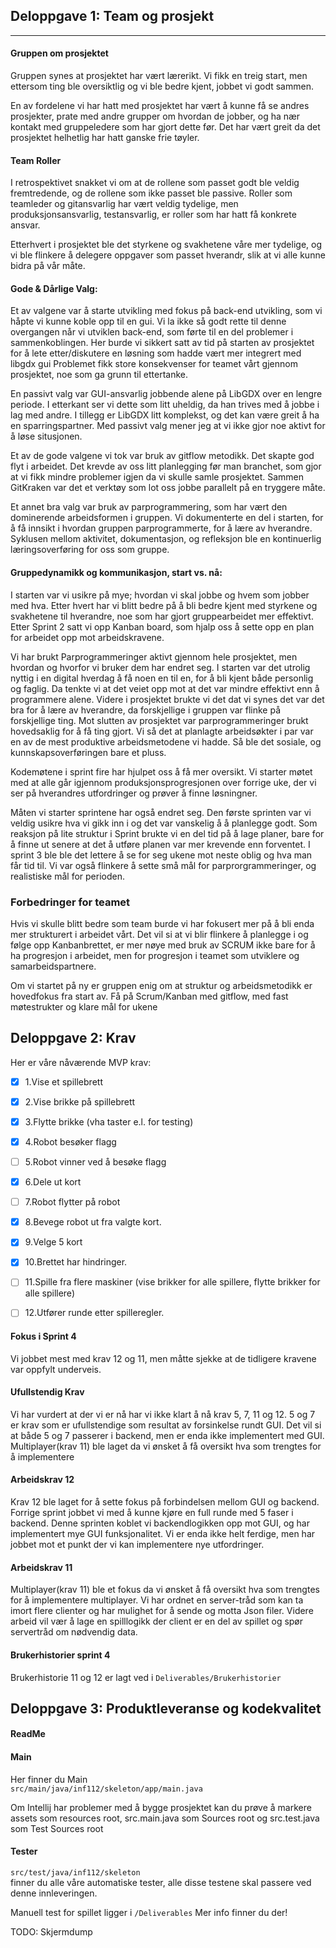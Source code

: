 ## Deloppgave 1: Team og prosjekt

----

#### Gruppen om prosjektet
Gruppen synes at prosjektet har vært lærerikt. Vi fikk en treig start, men ettersom ting ble oversiktlig og 
vi ble bedre kjent, jobbet vi godt sammen. 

En av fordelene vi har hatt med prosjektet har vært å kunne få se andres prosjekter, prate med andre grupper om hvordan de jobber,
og ha nær kontakt med gruppeledere som har gjort dette før. Det har vært greit da det prosjektet helhetlig har 
hatt ganske frie tøyler. 

#### Team Roller
I retrospektivet snakket vi om at de rollene som passet godt
ble veldig fremtredende, og de rollene som ikke passet ble passive. Roller som teamleder og gitansvarlig har vært
veldig tydelige, men produksjonsansvarlig, testansvarlig,  er roller som har hatt få konkrete ansvar.

Etterhvert i prosjektet ble det styrkene og svakhetene våre mer tydelige, og vi ble flinkere å delegere
oppgaver som passet hverandr, slik at vi alle kunne bidra på vår måte.

#### Gode & Dårlige Valg:
Et av valgene var å starte utvikling med fokus på back-end utvikling, som vi håpte vi kunne koble opp til en gui.
Vi la ikke så godt rette til denne overgangen når vi utviklen back-end, som førte til en del problemer i sammenkoblingen.
Her burde vi sikkert satt av tid på starten av prosjektet for å lete etter/diskutere en løsning som hadde vært mer integrert med libgdx gui
Problemet fikk store konsekvenser for teamet vårt gjennom prosjektet, noe som ga grunn til ettertanke.

En passivt valg var GUI-ansvarlig jobbende alene på LibGDX over en lengre periode. I etterkant
ser vi dette som litt uheldig, da han trives med å jobbe i lag med andre. I tillegg er LibGDX litt komplekst, og det kan
være greit å ha en sparringspartner. Med passivt valg mener jeg at vi ikke gjor noe 
aktivt for å løse situsjonen.

Et av de gode valgene vi tok var bruk av gitflow metodikk. Det skapte god flyt i arbeidet. Det krevde av oss litt planlegging 
før man branchet, som gjor at vi fikk mindre problemer igjen da vi skulle samle prosjektet. Sammen GitKraken var det et verktøy 
som lot oss jobbe parallelt på en tryggere måte.

Et annet bra valg var bruk av parprogrammering, som har vært den dominerende arbeidsformen
i gruppen. Vi dokumenterte en del i starten, for å få innsikt i hvordan gruppen parprogrammerte, for å lære av hverandre.
Syklusen mellom aktivitet, dokumentasjon, og refleksjon ble en kontinuerlig læringsoverføring for oss som gruppe.


#### Gruppedynamikk og kommunikasjon, start vs. nå:
I starten var vi usikre på mye; hvordan vi skal jobbe og hvem som jobber med hva. 
Etter hvert har vi blitt bedre på å bli bedre kjent med styrkene og svakhetene til hverandre, noe som har gjort gruppearbeidet mer effektivt.
Etter Sprint 2 satt vi opp Kanban board, som hjalp oss å sette opp en plan for 
arbeidet opp mot arbeidskravene. 

Vi har brukt Parprogrammeringer aktivt gjennom hele prosjektet, men hvordan og hvorfor vi bruker dem har endret seg.
I starten var det utrolig nyttig i en digital hverdag å få noen en til en, for å bli kjent både personlig og faglig. Da tenkte
vi at det veiet opp mot at det var mindre effektivt enn å programmere alene.
Videre i prosjektet brukte vi det dat vi synes det var det bra for å lære av hverandre, da forskjellige i gruppen var
flinke på forskjellige ting. Mot slutten av prosjektet var parprogrammeringer brukt hovedsaklig for å få ting gjort. 
Vi så det at planlagte arbeidsøkter i par
var en av de mest produktive arbeidsmetodene vi hadde. Så ble det sosiale, og kunnskapsoverføringen bare et pluss.

Kodemøtene i sprint fire har hjulpet oss å få mer oversikt.
Vi starter møtet med at alle går igjennom produksjonsprogresjonen over forrige uke, der vi ser på hverandres
utfordringer og prøver å finne løsningner.

Måten vi starter sprintene har også endret seg. Den første sprinten var vi veldig usikre hva vi gikk inn i og det var vanskelig å 
å planlegge godt. Som reaksjon på lite struktur i Sprint brukte vi en del tid på å lage planer,
bare for å finne ut senere at det å utføre planen var mer krevende enn forventet.  I sprint 3 ble ble det lettere å se for seg
ukene mot neste oblig og hva man får tid til. Vi var også flinkere å sette små mål for parprorgrammeringer, og realistiske
mål for perioden.

### Forbedringer for teamet

Hvis vi skulle blitt bedre som team burde vi har fokusert mer på å bli enda mer strukturert i arbeidet vårt.
Det vil si at vi blir flinkere å planlegge i og følge opp Kanbanbrettet, er mer nøye med bruk av SCRUM ikke bare for 
å ha progresjon i arbeidet, men for progresjon i teamet som utviklere og samarbeidspartnere.

Om vi startet på ny er gruppen enig om at struktur og arbeidsmetodikk er hovedfokus fra start av.
Få på Scrum/Kanban med gitflow, med fast møtestrukter og klare mål for ukene


## Deloppgave 2: Krav

Her er våre nåværende MVP krav:
- [x] 1.Vise et spillebrett
- [x] 2.Vise brikke på spillebrett
- [x] 3.Flytte brikke (vha taster e.l. for testing)
- [x] 4.Robot besøker flagg
- [ ] 5.Robot vinner ved å besøke flagg
- [x] 6.Dele ut kort
- [ ] 7.Robot flytter på robot
- [x] 8.Bevege robot ut fra valgte kort.  
- [x] 9.Velge 5 kort
- [x] 10.Brettet har hindringer.
- [ ] 11.Spille fra flere maskiner (vise brikker for alle spillere, flytte brikker for alle spillere)
- [ ] 12.Utfører runde etter spilleregler.


#### Fokus i Sprint 4
Vi jobbet mest med krav 12 og 11, men måtte sjekke at de tidligere kravene var oppfylt underveis.

#### Ufullstendig Krav
Vi har vurdert at der vi er nå har vi ikke klart å nå krav 5, 7, 11 og 12. 
5 og 7 er krav som er ufullstendige som resultat av forsinkelse rundt GUI. Det vil si at både 5 og 7 passerer i backend, men
er enda ikke implementert med GUI.
Multiplayer(krav 11) ble laget da vi ønsket å få oversikt hva som trengtes for å implementere 

#### Arbeidskrav 12
Krav 12 ble laget for å sette fokus på forbindelsen mellom GUI og backend.
Forrige sprint jobbet vi med å kunne kjøre en full runde med 5 faser i backend.
Denne sprinten koblet vi backendlogikken opp mot GUI, og har implementert mye GUI funksjonalitet. 
Vi er enda ikke helt ferdige, men har jobbet mot et punkt der vi kan implementere nye utfordringer.

#### Arbeidskrav 11
Multiplayer(krav 11) ble et fokus da vi ønsket å få oversikt hva som trengtes for å implementere multiplayer.
Vi har ordnet en server-tråd som kan ta imort flere clienter og har mulighet for å sende og motta Json filer.
Videre arbeid vil vær å lage en spilllogikk der client er en del av spillet og spør servertråd om nødvendig data.

#### Brukerhistorier sprint 4
Brukerhistorie 11 og 12 er lagt ved i `Deliverables/Brukerhistorier`

## Deloppgave 3: Produktleveranse og kodekvalitet

#### ReadMe


#### Main
Her finner du Main\
`src/main/java/inf112/skeleton/app/main.java`

Om Intellij har problemer med å bygge prosjektet kan du prøve å markere assets som resources root,
src.main.java som Sources root og src.test.java som Test Sources root

#### Tester
`src/test/java/inf112/skeleton` \
finner du alle våre automatiske tester, alle disse testene skal passere ved denne innleveringen.

Manuell test for spillet ligger i `/Deliverables` Mer info finner du der!



TODO: Skjermdump
